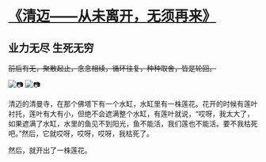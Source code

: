 # [《清迈——从未离开，无须再来》](https://github.com/raffello/raffello.github.io)

## 业力无尽 生死无穷

~~前后有无，聚散起止，念念相续，循环往复，种种取舍，皆是轮回。~~

![📷](https://user-images.githubusercontent.com/63034623/78661101-c88f0b00-7900-11ea-99d4-8b4f3eab8b1d.jpg)
![📷](https://user-images.githubusercontent.com/63034623/78661168-dfcdf880-7900-11ea-8147-c25f70752949.jpg)

清迈的清曼寺，在那个佛塔下有一个水缸，水缸里有一株莲花。花开的时候有莲叶衬托，莲叶有大有小，但绝不会遮满整个水缸，有莲叶就说，“哎呀，我太大了，如果遮满了水缸，水里的鱼见不到阳光，鱼不能活，我们莲也不能活。要不我枯死吧。”然后，它就哎呀，哎呀，哎呀，我枯死了。

然后，就开出了一株莲花。
